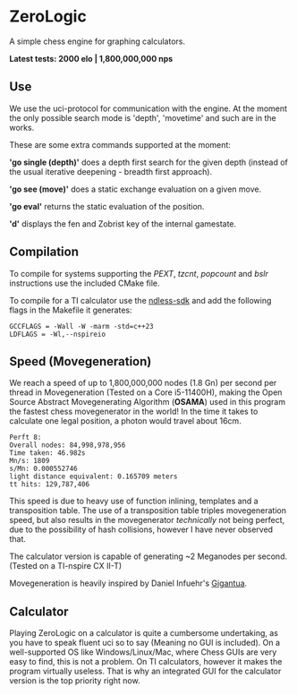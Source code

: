 # ZeroLogic

A simple chess engine for graphing calculators. 

**Latest tests: 2000 elo | 1,800,000,000 nps**

## Use

We use the uci-protocol for communication with the engine. At the moment the only possible search mode is 'depth', 
'movetime' and such are in the works.


These are some extra commands supported at the moment:

**'go single (depth)'** does a depth first search for the given depth (instead of the usual iterative deepening - 
breadth first approach).

**'go see (move)'** does a static exchange evaluation on a given move. 

**'go eval'** returns the static evaluation of the position.

**'d'** displays the fen and Zobrist key of the internal gamestate.

## Compilation

To compile for systems supporting the *PEXT*, *tzcnt*, *popcount* and *bslr* instructions use the included CMake file.

To compile for a TI calculator use the [ndless-sdk](https://ndless.me/) and add the following flags in the Makefile it generates:
```
GCCFLAGS = -Wall -W -marm -std=c++23
LDFLAGS = -Wl,--nspireio
```

## Speed (Movegeneration)

We reach a speed of up to 1,800,000,000 nodes (1.8 Gn) per second per thread in Movegeneration (Tested on a Core i5-11400H), 
making the Open Source Abstract Movegenerating Algorithm (**OSAMA**) used in this program the fastest chess movegenerator 
in the world! In the time it takes to calculate one legal position, a photon would travel about 16cm.

```
Perft 8:
Overall nodes: 84,998,978,956
Time taken: 46.982s
Mn/s: 1809
s/Mn: 0.000552746
light distance equivalent: 0.165709 meters
tt hits: 129,787,406
```

This speed is due to heavy use of function inlining, templates and a transposition table.
The use of a transposition table triples movegeneration speed, but also results in the movegenerator *technically* not 
being perfect, due to the possibility of hash collisions, however I have never observed that.

The calculator version is capable of generating ~2 Meganodes per second. (Tested on a TI-nspire CX II-T)

Movegeneration is heavily inspired by Daniel Infuehr's [Gigantua](https://github.com/Gigantua/Gigantua/tree/2e82933789af6d83e7bfa2500b3de92e1698ddff).

## Calculator

Playing ZeroLogic on a calculator is quite a cumbersome undertaking, as you have to speak fluent uci so to say 
(Meaning no GUI is included). On a well-supported OS like Windows/Linux/Mac, where Chess GUIs are very easy to find,
this is not a problem. On TI calculators, however it makes the program virtually useless. That is why an integrated 
GUI for the calculator version is the top priority right now.

